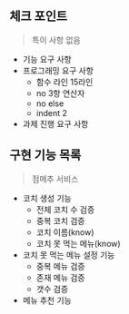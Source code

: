 ## 체크 포인트

> 특이 사항 없음

- 기능 요구 사항
- 프로그래밍 요구 사항
    - 함수 라인 15라인
    - no 3항 연산자
    - no else
    - indent 2
- 과제 진행 요구 사항

## 구현 기능 목록

> 점메추 서비스

- 코치 생성 기능
    - 전체 코치 수 검증
    - 중복 코치 검증
    - 코치 이름(know)
    - 코치 못 먹는 메뉴(know)
- 코치 못 먹는 메뉴 설정 기능
    - 중복 메뉴 검증
    - 존재 메뉴 검증
    - 갯수 검증
- 메뉴 추천 기능